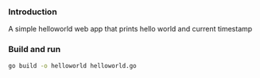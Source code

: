 ### Introduction
A simple helloworld web app that prints hello world and current timestamp

### Build and run
```bash
go build -o helloworld helloworld.go
```
